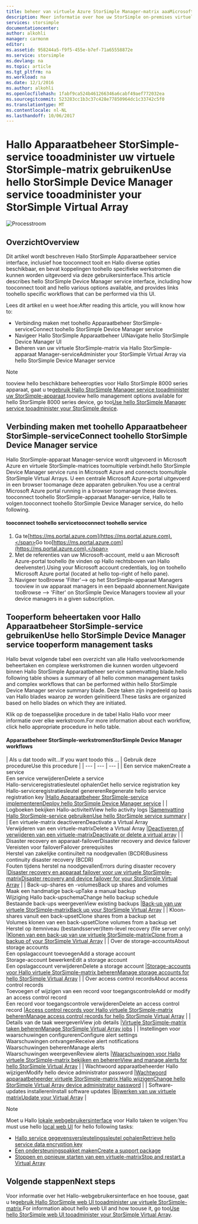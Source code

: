 ```yaml
---
title: beheer van virtuele Azure StorSimple Manager-matrix aaaMicrosoft | Microsoft Docs
description: Meer informatie over hoe uw StorSimple on-premises virtuele matrix door met behulp van Hallo Apparaatbeheer StorSimple-service in toomanage hello Azure-portal.
services: storsimple
documentationcenter: 
author: alkohli
manager: carmonm
editor: 
ms.assetid: 958244a5-f9f5-455e-b7ef-71a65558872e
ms.service: storsimple
ms.devlang: na
ms.topic: article
ms.tgt_pltfrm: na
ms.workload: na
ms.date: 12/1/2016
ms.author: alkohli
ms.openlocfilehash: 1fabf9ca524b461266346a6cabf49aef772032ea
ms.sourcegitcommit: 523283cc1b3c37c428e77850964dc1c33742c5f0
ms.translationtype: MT
ms.contentlocale: nl-NL
ms.lasthandoff: 10/06/2017
---
```

# <a name="use-hello-storsimple-device-manager-service-tooadminister-your-storsimple-virtual-array"></a><span data-ttu-id="9791d-103">Hallo Apparaatbeheer StorSimple-service tooadminister uw virtuele StorSimple-matrix gebruiken</span><span class="sxs-lookup"><span data-stu-id="9791d-103">Use hello StorSimple Device Manager service tooadminister your StorSimple Virtual Array</span></span>
![Processtroom](./media/storsimple-virtual-array-manager-service-administration/manage4.png)

## <a name="overview"></a><span data-ttu-id="9791d-105">Overzicht</span><span class="sxs-lookup"><span data-stu-id="9791d-105">Overview</span></span>
<span data-ttu-id="9791d-106">Dit artikel wordt beschreven Hallo StorSimple Apparaatbeheer service interface, inclusief hoe tooconnect tooit en Hallo diverse opties beschikbaar, en bevat koppelingen toohello specifieke werkstromen die kunnen worden uitgevoerd via deze gebruikersinterface.</span><span class="sxs-lookup"><span data-stu-id="9791d-106">This article describes hello StorSimple Device Manager service interface, including how tooconnect tooit and hello various options available, and provides links toohello specific workflows that can be performed via this UI.</span></span>

<span data-ttu-id="9791d-107">Lees dit artikel en u weet hoe:</span><span class="sxs-lookup"><span data-stu-id="9791d-107">After reading this article, you will know how to:</span></span>

* <span data-ttu-id="9791d-108">Verbinding maken met toohello Apparaatbeheer StorSimple-service</span><span class="sxs-lookup"><span data-stu-id="9791d-108">Connect toohello StorSimple Device Manager service</span></span>
* <span data-ttu-id="9791d-109">Navigeer Hallo StorSimple Apparaatbeheer UI</span><span class="sxs-lookup"><span data-stu-id="9791d-109">Navigate hello StorSimple Device Manager UI</span></span>
* <span data-ttu-id="9791d-110">Beheren van uw virtuele StorSimple-matrix via Hallo StorSimple-apparaat Manager-service</span><span class="sxs-lookup"><span data-stu-id="9791d-110">Administer your StorSimple Virtual Array via hello StorSimple Device Manager service</span></span>

> [!NOTE]
> <span data-ttu-id="9791d-111">tooview hello beschikbare beheeropties voor Hallo StorSimple 8000 series apparaat, gaat u te[gebruik Hallo StorSimple Manager service tooadminister uw StorSimple-apparaat](storsimple-manager-service-administration.md).</span><span class="sxs-lookup"><span data-stu-id="9791d-111">tooview hello management options available for hello StorSimple 8000 series device, go too[Use hello StorSimple Manager service tooadminister your StorSimple device](storsimple-manager-service-administration.md).</span></span>
> 
> 

## <a name="connect-toohello-storsimple-device-manager-service"></a><span data-ttu-id="9791d-112">Verbinding maken met toohello Apparaatbeheer StorSimple-service</span><span class="sxs-lookup"><span data-stu-id="9791d-112">Connect toohello StorSimple Device Manager service</span></span>
<span data-ttu-id="9791d-113">Hallo StorSimple-apparaat Manager-service wordt uitgevoerd in Microsoft Azure en virtuele StorSimple-matrices toomultiple verbindt.</span><span class="sxs-lookup"><span data-stu-id="9791d-113">hello StorSimple Device Manager service runs in Microsoft Azure and connects toomultiple StorSimple Virtual Arrays.</span></span> <span data-ttu-id="9791d-114">U een centrale Microsoft Azure-portal uitgevoerd in een browser toomanage deze apparaten gebruiken.</span><span class="sxs-lookup"><span data-stu-id="9791d-114">You use a central Microsoft Azure portal running in a browser toomanage these devices.</span></span> <span data-ttu-id="9791d-115">tooconnect toohello StorSimple-apparaat Manager-service, Hallo te volgen.</span><span class="sxs-lookup"><span data-stu-id="9791d-115">tooconnect toohello StorSimple Device Manager service, do hello following.</span></span>

#### <a name="tooconnect-toohello-service"></a><span data-ttu-id="9791d-116">tooconnect toohello service</span><span class="sxs-lookup"><span data-stu-id="9791d-116">tooconnect toohello service</span></span>
1. <span data-ttu-id="9791d-117">Ga te[https://ms.portal.azure.com](https://ms.portal.azure.com).</span><span class="sxs-lookup"><span data-stu-id="9791d-117">Go too[https://ms.portal.azure.com](https://ms.portal.azure.com).</span></span>
2. <span data-ttu-id="9791d-118">Met de referenties van uw Microsoft-account, meld u aan Microsoft Azure-portal toohello (te vinden op Hallo rechtsboven van Hallo deelvenster).</span><span class="sxs-lookup"><span data-stu-id="9791d-118">Using your Microsoft account credentials, log on toohello Microsoft Azure portal (located at hello top-right of hello pane).</span></span>
3. <span data-ttu-id="9791d-119">Navigeer tooBrowse 'Filter'--> op het StorSimple-apparaat Managers tooview in uw apparaat managers in een bepaald abonnement.</span><span class="sxs-lookup"><span data-stu-id="9791d-119">Navigate tooBrowse --> 'Filter' on StorSimple Device Managers tooview all your device managers in a given subscription.</span></span>

## <a name="use-hello-storsimple-device-manager-service-tooperform-management-tasks"></a><span data-ttu-id="9791d-120">Tooperform beheertaken voor Hallo Apparaatbeheer StorSimple-service gebruiken</span><span class="sxs-lookup"><span data-stu-id="9791d-120">Use hello StorSimple Device Manager service tooperform management tasks</span></span>
<span data-ttu-id="9791d-121">Hallo bevat volgende tabel een overzicht van alle Hallo veelvoorkomende beheertaken en complexe werkstromen die kunnen worden uitgevoerd binnen Hallo StorSimple Apparaatbeheer service samenvatting blade.</span><span class="sxs-lookup"><span data-stu-id="9791d-121">hello following table shows a summary of all hello common management tasks and complex workflows that can be performed within hello StorSimple Device Manager service summary blade.</span></span> <span data-ttu-id="9791d-122">Deze taken zijn ingedeeld op basis van Hallo blades waarop ze worden geïnitieerd.</span><span class="sxs-lookup"><span data-stu-id="9791d-122">These tasks are organized based on hello blades on which they are initiated.</span></span>

<span data-ttu-id="9791d-123">Klik op de toepasselijke procedure in de tabel Hallo Hallo voor meer informatie over elke werkstroom.</span><span class="sxs-lookup"><span data-stu-id="9791d-123">For more information about each workflow, click hello appropriate procedure in hello table.</span></span>

#### <a name="storsimple-device-manager-workflows"></a><span data-ttu-id="9791d-124">Apparaatbeheer StorSimple-werkstromen</span><span class="sxs-lookup"><span data-stu-id="9791d-124">StorSimple Device Manager workflows</span></span>
| <span data-ttu-id="9791d-125">Als u dat toodo wilt...</span><span class="sxs-lookup"><span data-stu-id="9791d-125">If you want toodo this ...</span></span> | <span data-ttu-id="9791d-126">Gebruik deze procedure</span><span class="sxs-lookup"><span data-stu-id="9791d-126">Use this procedure</span></span> |
| --- | --- | --- |
| <span data-ttu-id="9791d-127">Een service maken</span><span class="sxs-lookup"><span data-stu-id="9791d-127">Create a service</span></span></br><span data-ttu-id="9791d-128">Een service verwijderen</span><span class="sxs-lookup"><span data-stu-id="9791d-128">Delete a service</span></span></br><span data-ttu-id="9791d-129">Hallo-serviceregistratiesleutel ophalen</span><span class="sxs-lookup"><span data-stu-id="9791d-129">Get hello service registration key</span></span></br><span data-ttu-id="9791d-130">Hallo-serviceregistratiesleutel genereren</span><span class="sxs-lookup"><span data-stu-id="9791d-130">Regenerate hello service registration key</span></span> |[<span data-ttu-id="9791d-131">Hallo Apparaatbeheer StorSimple-service implementeren</span><span class="sxs-lookup"><span data-stu-id="9791d-131">Deploy hello StorSimple Device Manager service</span></span>](storsimple-virtual-array-manage-service.md) |
| <span data-ttu-id="9791d-132">Logboeken bekijken Hallo-activiteit</span><span class="sxs-lookup"><span data-stu-id="9791d-132">View hello activity logs</span></span> |[<span data-ttu-id="9791d-133">Samenvatting Hallo StorSimple-service gebruiken</span><span class="sxs-lookup"><span data-stu-id="9791d-133">Use hello StorSimple service summary</span></span>](storsimple-virtual-array-service-summary.md) |
| <span data-ttu-id="9791d-134">Een virtuele-matrix deactiveren</span><span class="sxs-lookup"><span data-stu-id="9791d-134">Deactivate a Virtual Array</span></span></br><span data-ttu-id="9791d-135">Verwijderen van een virtuele-matrix</span><span class="sxs-lookup"><span data-stu-id="9791d-135">Delete a Virtual Array</span></span> |[<span data-ttu-id="9791d-136">Deactiveren of verwijderen van een virtuele-matrix</span><span class="sxs-lookup"><span data-stu-id="9791d-136">Deactivate or delete a virtual array</span></span>](storsimple-virtual-array-deactivate-and-delete-device.md) |
| <span data-ttu-id="9791d-137">Disaster recovery en apparaat-failover</span><span class="sxs-lookup"><span data-stu-id="9791d-137">Disaster recovery and device failover</span></span></br><span data-ttu-id="9791d-138">Vereisten voor failover</span><span class="sxs-lookup"><span data-stu-id="9791d-138">Failover prerequisites</span></span></br><span data-ttu-id="9791d-139">Herstel van zakelijke continuïteit na noodgevallen (BCDR)</span><span class="sxs-lookup"><span data-stu-id="9791d-139">Business continuity disaster recovery (BCDR)</span></span></br><span data-ttu-id="9791d-140">Fouten tijdens herstel na noodgevallen</span><span class="sxs-lookup"><span data-stu-id="9791d-140">Errors during disaster recovery</span></span> |[<span data-ttu-id="9791d-141">Disaster recovery en apparaat failover voor uw virtuele StorSimple-matrix</span><span class="sxs-lookup"><span data-stu-id="9791d-141">Disaster recovery and device failover for your StorSimple Virtual Array</span></span>](storsimple-virtual-array-failover-dr.md) |
| <span data-ttu-id="9791d-142">Back-up-shares en -volumes</span><span class="sxs-lookup"><span data-stu-id="9791d-142">Back up shares and volumes</span></span></br><span data-ttu-id="9791d-143">Maak een handmatige back-up</span><span class="sxs-lookup"><span data-stu-id="9791d-143">Take a manual backup</span></span></br><span data-ttu-id="9791d-144">Wijziging Hallo back-upschema</span><span class="sxs-lookup"><span data-stu-id="9791d-144">Change hello backup schedule</span></span></br><span data-ttu-id="9791d-145">Bestaande back-ups weergeven</span><span class="sxs-lookup"><span data-stu-id="9791d-145">View existing backups</span></span> |[<span data-ttu-id="9791d-146">Back-up van uw virtuele StorSimple-matrix</span><span class="sxs-lookup"><span data-stu-id="9791d-146">Back up your StorSimple Virtual Array</span></span>](storsimple-virtual-array-backup.md) |
| <span data-ttu-id="9791d-147">Kloon-shares vanuit een back-upset</span><span class="sxs-lookup"><span data-stu-id="9791d-147">Clone shares from a backup set</span></span></br><span data-ttu-id="9791d-148">Volumes klonen van een back-upset</span><span class="sxs-lookup"><span data-stu-id="9791d-148">Clone volumes from a backup set</span></span></br><span data-ttu-id="9791d-149">Herstel op itemniveau (bestandsserver)</span><span class="sxs-lookup"><span data-stu-id="9791d-149">Item-level recovery (file server only)</span></span> |[<span data-ttu-id="9791d-150">Klonen van een back-up van uw virtuele StorSimple-matrix</span><span class="sxs-lookup"><span data-stu-id="9791d-150">Clone from a backup of your StorSimple Virtual Array</span></span>](storsimple-virtual-array-clone.md) |
| <span data-ttu-id="9791d-151">Over de storage-accounts</span><span class="sxs-lookup"><span data-stu-id="9791d-151">About  storage accounts</span></span></br><span data-ttu-id="9791d-152">Een opslagaccount toevoegen</span><span class="sxs-lookup"><span data-stu-id="9791d-152">Add a storage account</span></span></br><span data-ttu-id="9791d-153">Storage-account bewerken</span><span class="sxs-lookup"><span data-stu-id="9791d-153">Edit a storage account</span></span></br><span data-ttu-id="9791d-154">Een opslagaccount verwijderen</span><span class="sxs-lookup"><span data-stu-id="9791d-154">Delete a storage account</span></span> |[<span data-ttu-id="9791d-155">Storage-accounts voor Hallo virtuele StorSimple-matrix beheren</span><span class="sxs-lookup"><span data-stu-id="9791d-155">Manage storage accounts for hello StorSimple Virtual Array</span></span>](storsimple-virtual-array-manage-storage-accounts.md) |
| <span data-ttu-id="9791d-156">Over access control records</span><span class="sxs-lookup"><span data-stu-id="9791d-156">About access control records</span></span></br><span data-ttu-id="9791d-157">Toevoegen of wijzigen van een record voor toegangscontrole</span><span class="sxs-lookup"><span data-stu-id="9791d-157">Add or modify an access control record</span></span> </br><span data-ttu-id="9791d-158">Een record voor toegangscontrole verwijderen</span><span class="sxs-lookup"><span data-stu-id="9791d-158">Delete an access control record</span></span> |[<span data-ttu-id="9791d-159">Access control records voor Hallo virtuele StorSimple-matrix beheren</span><span class="sxs-lookup"><span data-stu-id="9791d-159">Manage access control records for hello StorSimple Virtual Array</span></span>](storsimple-virtual-array-manage-acrs.md) |
| <span data-ttu-id="9791d-160">Details van de taak weergeven</span><span class="sxs-lookup"><span data-stu-id="9791d-160">View job details</span></span> |[<span data-ttu-id="9791d-161">Virtuele StorSimple-matrix taken beheren</span><span class="sxs-lookup"><span data-stu-id="9791d-161">Manage StorSimple Virtual Array jobs</span></span>](storsimple-virtual-array-manage-jobs.md) |
| <span data-ttu-id="9791d-162">Instellingen voor waarschuwingen configureren</span><span class="sxs-lookup"><span data-stu-id="9791d-162">Configure alert settings</span></span></br><span data-ttu-id="9791d-163">Waarschuwingen ontvangen</span><span class="sxs-lookup"><span data-stu-id="9791d-163">Receive alert notifications</span></span></br><span data-ttu-id="9791d-164">Waarschuwingen beheren</span><span class="sxs-lookup"><span data-stu-id="9791d-164">Manage alerts</span></span></br><span data-ttu-id="9791d-165">Waarschuwingen weergeven</span><span class="sxs-lookup"><span data-stu-id="9791d-165">Review alerts</span></span> |[<span data-ttu-id="9791d-166">Waarschuwingen voor Hallo virtuele StorSimple-matrix bekijken en beheren</span><span class="sxs-lookup"><span data-stu-id="9791d-166">View and manage alerts for hello StorSimple Virtual Array</span></span>](storsimple-virtual-array-manage-alerts.md) |
| <span data-ttu-id="9791d-167">Wachtwoord apparaatbeheerder Hallo wijzigen</span><span class="sxs-lookup"><span data-stu-id="9791d-167">Modify hello device administrator password</span></span> |[<span data-ttu-id="9791d-168">Wachtwoord apparaatbeheerder virtuele StorSimple-matrix Hallo wijzigen</span><span class="sxs-lookup"><span data-stu-id="9791d-168">Change hello StorSimple Virtual Array device administrator password</span></span>](storsimple-virtual-array-change-device-admin-password.md) |
| <span data-ttu-id="9791d-169">Software-updates installeren</span><span class="sxs-lookup"><span data-stu-id="9791d-169">Install software updates</span></span> |[<span data-ttu-id="9791d-170">Bijwerken van uw virtuele matrix</span><span class="sxs-lookup"><span data-stu-id="9791d-170">Update your Virtual Array</span></span>](storsimple-virtual-array-install-update.md) |

> [!NOTE]
> <span data-ttu-id="9791d-171">Moet u Hallo [lokale webgebruikersinterface](storsimple-ova-web-ui-admin.md) voor Hallo taken te volgen:</span><span class="sxs-lookup"><span data-stu-id="9791d-171">You must use hello [local web UI](storsimple-ova-web-ui-admin.md) for hello following tasks:</span></span>
> 
> * [<span data-ttu-id="9791d-172">Hallo service gegevensversleutelingssleutel ophalen</span><span class="sxs-lookup"><span data-stu-id="9791d-172">Retrieve hello service data encryption key</span></span>](storsimple-ova-web-ui-admin.md#get-the-service-data-encryption-key)
> * [<span data-ttu-id="9791d-173">Een ondersteuningspakket maken</span><span class="sxs-lookup"><span data-stu-id="9791d-173">Create a support package</span></span>](storsimple-ova-web-ui-admin.md#generate-a-log-package)
> * [<span data-ttu-id="9791d-174">Stoppen en opnieuw starten van een virtuele-matrix</span><span class="sxs-lookup"><span data-stu-id="9791d-174">Stop and restart a Virtual Array</span></span>](storsimple-ova-web-ui-admin.md#shut-down-and-restart-your-device)
> 
> 

## <a name="next-steps"></a><span data-ttu-id="9791d-175">Volgende stappen</span><span class="sxs-lookup"><span data-stu-id="9791d-175">Next steps</span></span>
<span data-ttu-id="9791d-176">Voor informatie over het Hallo-webgebruikersinterface en hoe toouse, gaat u te[gebruik Hallo StorSimple web UI tooadminister uw virtuele StorSimple-matrix](storsimple-ova-web-ui-admin.md).</span><span class="sxs-lookup"><span data-stu-id="9791d-176">For information about hello web UI and how toouse it, go too[Use hello StorSimple web UI tooadminister your StorSimple Virtual Array](storsimple-ova-web-ui-admin.md).</span></span>

